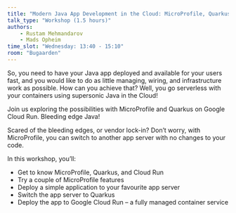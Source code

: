 ```yaml
---
title: "Modern Java App Development in the Cloud: MicroProfile, Quarkus, and Cloud Run"
talk_type: "Workshop (1.5 hours)"
authors:
    - Rustam Mehmandarov
    - Mads Opheim
time_slot: "Wednesday: 13:40 - 15:10"
room: "Bugaarden"
---
```

So, you need to have your Java app deployed and available for your users fast, and you would like to do as little managing, wiring, and infrastructure work as possible. How can you achieve that? Well, you go serverless with your containers using supersonic Java in the Cloud!

Join us exploring the possibilities with MicroProfile and Quarkus on Google Cloud Run. Bleeding edge Java!

Scared of the bleeding edges, or vendor lock-in? Don’t worry, with MicroProfile, you can switch to another app server with no changes to your code.

In this workshop, you’ll:
* Get to know MicroProfile, Quarkus, and Cloud Run
* Try a couple of MicroProfile features
* Deploy a simple application to your favourite app server
* Switch the app server to Quarkus
* Deploy the app to Google Cloud Run – a fully managed container service


